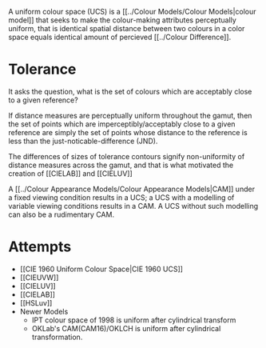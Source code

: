 A uniform colour space (UCS) is a [[../Colour Models/Colour Models|colour model]] that seeks to make the colour-making attributes perceptually uniform, that is identical spatial distance between two colours in a color space equals identical amount of percieved [[../Colour Difference]].

# Tolerance
It asks the question, what is the set of colours which are acceptably close to a given reference?

If distance measures are perceptually uniform throughout the gamut, then the set of points which are imperceptibly/acceptably close to a given reference are simply the set of points whose distance to the reference is less than the just-noticable-difference (JND).

The differences of sizes of tolerance contours signify non-uniformity of distance measures across the gamut, and that is what motivated the creation of [[CIELAB]] and [[CIELUV]]

A [[../Colour Appearance Models/Colour Appearance Models|CAM]] under a fixed viewing condition results in a UCS; a UCS with a modelling of variable viewing conditions results in a CAM. A UCS without such modelling can also be a rudimentary CAM.

# Attempts
- [[CIE 1960 Uniform Colour Space|CIE 1960 UCS]]
- [[CIEUVW]]
- [[CIELUV]]
- [[CIELAB]]
- [[HSLuv]]
- Newer Models
	- IPT colour space of 1998 is uniform after cylindrical transform
	- OKLab's CAM(CAM16)/OKLCH is uniform after cylindrical transformation.